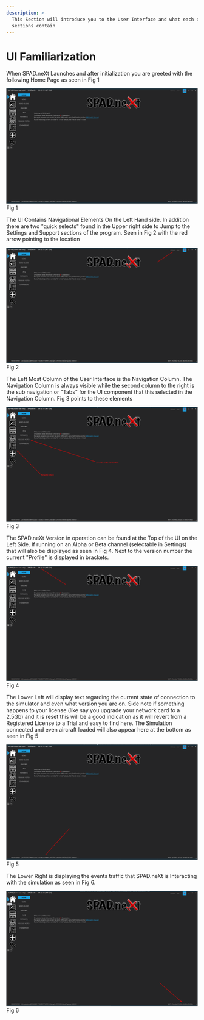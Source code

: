 ```yaml
---
description: >-
  This Section will introduce you to the User Interface and what each of the
  sections contain
---
```


# UI Familiarization

When SPAD.neXt Launches and after initialization you are greeted with the following Home Page as seen in Fig 1&#x20;

![](<../.gitbook/assets/image (4).png>)Fig 1

The UI Contains Navigational Elements On the Left Hand side.  In addition there are two "quick selects" found in the Upper right side to Jump to the Settings and Support sections of the program. Seen in Fig 2 with the red arrow pointing to the location

![](../.gitbook/assets/image.png)Fig 2

The Left Most Column of the User Interface is the Navigation Column.  The Navigation Column is always visible while the second column to the right is the sub navigation or "Tabs" for the UI component that this selected in the Navigation Column.   Fig 3 points to these elements

![](<../.gitbook/assets/image (2).png>)Fig 3

The SPAD.neXt Version in operation can be found at the Top of the UI on the Left Side.  If running on an Alpha or Beta channel (selectable in Settings) that will also be displayed as seen in Fig 4.  Next to the version number the current "Profile" is displayed in brackets.

&#x20;![](<../.gitbook/assets/image (5).png>)Fig 4

The Lower Left will display text regarding the current state of connection to the simulator and even what version you are on.  Side note if something happens to your license (like say you upgrade your network card to a 2.5Gb) and it is reset this will be a good indication as it will revert from a Registered License to a Trial and easy to find here.  The Simulation connected and even aircraft loaded will also appear here at the bottom as seen in Fig 5

![](<../.gitbook/assets/image (1).png>)Fig 5

The Lower Right is displaying the events traffic that SPAD.neXt is Interacting with the simulation as seen in Fig 6.

![](<../.gitbook/assets/image (3).png>)Fig 6

